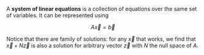 A **system of linear equations** is a collection of equations over the same set of variables. It can be represented using

$$
A\vec{x}=\vec{b}
$$

Notice that there are family of solutions: for any $\vec{x}$ that works, we find that $\vec{x} + N\vec{z}$ is also a solution for arbitrary vector $\vec{z}$ with $N$ the null space of $A$.